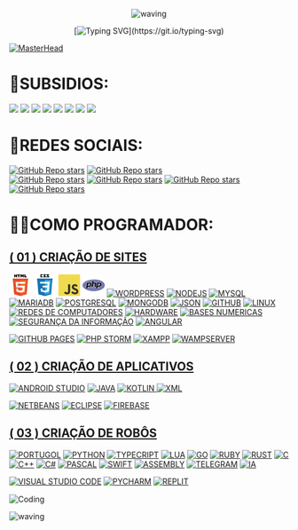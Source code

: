 <div align="center" >
 
![waving](https://capsule-render.vercel.app/api?type=waving&height=90&color=gradient)
 
[![Typing SVG](https://readme-typing-svg.herokuapp.com?font=Mouse+Memoirs&size=65&pause=500&color=0711FF&vCenter=true&width=600&height=70&lines=👋OLÁ+USUÁRIO!;😎EU+SOU+O+VILHALVA!;💻UM+BOM+PROGRAMADOR...;🌝FULL+STACK!)](https://git.io/typing-svg)
</div>

[![MasterHead](https://visme.co/blog/wp-content/uploads/2019/10/animated-presentation-software-header.gif)]()

# 👶SUBSIDIOS:
<a href="https://github.com/VILHALVA/CURSO-DE-PORTUGOL" target="_blank"><img src="https://img.shields.io/badge/SE%20FOR%20NOVATO%20CLIQUE%20AQUI-FF00FF?style=for-the-badge&logo=github&logoColor=white" target="_blank"></a>
<a href="https://github.com/VILHALVA?tab=repositories&q=CURSO&type=&language=&sort=" target="_blank"><img src="https://img.shields.io/badge/MEUS%20CURSOS-FF0000?style=for-the-badge&logo=github&logoColor=white" target="_blank"></a>
<a href="https://github.com/VILHALVA?tab=repositories&q=PROJETO&type=public&language=&sort=" target="_blank"><img src="https://img.shields.io/badge/MEUS%20PROJETOS-FFF000?style=for-the-badge&logo=github&logoColor=white" target="_blank"></a>
<a href="https://github.com/VILHALVA?tab=repositories&q=APP&type=public&language=&sort=" target="_blank"><img src="https://img.shields.io/badge/MINHAS%20APLICAÇÕES-FFF000?style=for-the-badge&logo=github&logoColor=white" target="_blank"></a>
<a href="https://github.com/VILHALVA?tab=repositories" target="_blank"><img src="https://img.shields.io/badge/MEUS%20REPOSITÓRIOS-00FF00?style=for-the-badge&logo=github&logoColor=white" target="_blank"></a>
<a href="https://vilhalva.github.io/STYLER/STYLER.html" target="_blank"><img src="https://img.shields.io/badge/MEU%20PRIMEIRO%20SITE-0000FF?style=for-the-badge&logo=google&logoColor=white" target="_blank"></a>
<a href="https://github.com/VILHALVA/VILHALVA/tree/main/HELP" target="_blank"><img src="https://img.shields.io/badge/NOS%20AJUDE-0000FF?style=for-the-badge&logo=google&logoColor=white" target="_blank"></a>
<a href="https://github.com/VILHALVA/VILHALVA/tree/main/MAIS%20SOBRE%20MIM" target="_blank"><img src="https://img.shields.io/badge/ME%20CONHEÇA%20MAIS-0000FF?style=for-the-badge&logo=google&logoColor=white" target="_blank"></a>

# 🌚REDES SOCIAIS:
[![GitHub Repo stars](https://img.shields.io/badge/CODIGOS-CANAL-03A9F4?logo=telegram)](https://t.me/CODIGOCN) 
[![GitHub Repo stars](https://img.shields.io/badge/PARCERIA-SUPERCHATS-03A9F4?logo=telegram)](https://t.me/DIVULGACAO2023) <br>
[![GitHub Repo stars](https://img.shields.io/badge/MEU%20PERFIL-GITHUB-03A9F4?logo=github)](https://github.com/VILHALVA)
[![GitHub Repo stars](https://img.shields.io/badge/MEU-CANAL-03A9F4?logo=youtube)](https://www.youtube.com/channel/UCmSPU_gp3NA7a8pb5Iwy3lQ)
[![GitHub Repo stars](https://img.shields.io/badge/MEU-FACEBOOK-03A9F4?logo=facebook)](https://facebook.com/VILHALVA100)
[![GitHub Repo stars](https://img.shields.io/badge/MEU-INSTAGRAM-03A9F4?logo=instagram)](https://www.instagram.com/vilhalva100/)

# 👨‍💻COMO PROGRAMADOR:
## [( 01 ) CRIAÇÃO DE SITES](https://vilhalva.github.io/STYLER/STYLER.html)
<a href="https://github.com/VILHALVA/CURSO-DE-HTML-E-CSS" target="_blank" rel="noreferrer"> <img src="https://raw.githubusercontent.com/devicons/devicon/master/icons/html5/html5-original-wordmark.svg" alt="HTML" width="40" height="40"/></a> 
<a href="https://github.com/VILHALVA/CURSO-DE-HTML-E-CSS" target="_blank" rel="noreferrer"><img src="https://raw.githubusercontent.com/devicons/devicon/master/icons/css3/css3-original-wordmark.svg" alt="CSS" width="40" height="40"/></a> 
<a href="https://github.com/VILHALVA/CURSO-DE-JAVASCRIPT" target="_blank" rel="noreferrer"> <img src="https://raw.githubusercontent.com/devicons/devicon/master/icons/javascript/javascript-original.svg" alt="JAVASCRIPT" width="40" height="40"/></a>
<a href="https://github.com/VILHALVA/CURSO-DE-PHP" target="_blank" rel="noreferrer"><img src="https://raw.githubusercontent.com/devicons/devicon/master/icons/php/php-original.svg" alt="PHP" width="40" height="40"/></a> 
<a href="https://github.com/VILHALVA/CURSO-DE-WORDPRESS" target="_blank" rel="noreferrer"><img src="https://ps.w.org/reactpress/assets/icon-256x256.png?rev=2471443" alt="WORDPRESS" width="40" height="40"/></a>
<a href="https://github.com/VILHALVA/CURSO-DE-NODEJS" target="_blank" rel="noreferrer"><img src="https://dashboard.snapcraft.io/site_media/appmedia/2018/05/Artboard_4.png" alt="NODEJS" width="40" height="40"/></a>
<a href="https://github.com/VILHALVA/CURSO-DE-MYSQL" target="_blank" rel="noreferrer"><img src="https://styles.redditmedia.com/t5_2qm6k/styles/communityIcon_dhjr6guc03x51.png?width=256&s=3e825b7205c7f497d4695028e358d26ee359f84b" alt="MYSQL" width="40" height="40"/></a> 
<a href="https://github.com/VILHALVA/CURSO-DE-MARIADB" target="_blank" rel="noreferrer"><img src="https://assets-global.website-files.com/60d9fbbfcd9fcb40bad8aac3/6451761b40606908b92b526c_mariadb.png" alt="MARIADB" width="40" height="40"/></a>
<a href="https://github.com/VILHALVA/CURSO-DE-POSTGRESQL" target="_blank" rel="noreferrer"><img src="https://upload.wikimedia.org/wikipedia/commons/thumb/2/29/Postgresql_elephant.svg/1200px-Postgresql_elephant.svg.png" alt="POSTGRESQL" width="40" height="40"/></a>
<a href="https://github.com/VILHALVA/CURSO-DE-MONGODB" target="_blank" rel="noreferrer"><img src="https://terracloudx.com/wp-content/uploads/2020/07/icono-mongo.png" alt="MONGODB" width="40" height="40"/></a>
<a href="https://github.com/VILHALVA/CURSO-DE-JSON" target="_blank" rel="noreferrer"><img src="https://upload.wikimedia.org/wikipedia/commons/thumb/c/c9/JSON_vector_logo.svg/1200px-JSON_vector_logo.svg.png" alt="JSON" width="40" height="40"/></a>
<a href="https://github.com/VILHALVA/CURSO-DE-GITHUB" target="_blank" rel="noreferrer"><img src="https://camo.githubusercontent.com/f3a65fc948406472ca95fef4e34afa706822a836ba3853eb9c99c3ce63d56da6/68747470733a2f2f64617368626f6172642e736e617063726166742e696f2f736974655f6d656469612f6170706d656469612f323031372f30372f6769742d6769746875622d6875622d69636f6e2d32352e706e67" alt="GITHUB" width="40" height="40"/></a>
<a href="https://github.com/VILHALVA/CURSO-DE-LINUX" target="_blank" rel="noreferrer"><img src="https://upload.wikimedia.org/wikipedia/commons/thumb/3/35/Tux.svg/800px-Tux.svg.png" alt="LINUX" width="40" height="40"/></a>
<a href="https://github.com/VILHALVA/CURSO-DE-REDES-DE-COMPUTADORES" target="_blank" rel="noreferrer"><img src="https://media.licdn.com/dms/image/D4D12AQFkRm2lkCmBKw/article-cover_image-shrink_720_1280/0/1690344430788?e=2147483647&v=beta&t=Tf0i_SU-qN53WsrYIVe_ui_w-XW5Y5iLVxgXYo7Yvik" alt="REDES DE COMPUTADORES" width="40" height="40"/></a>
<a href="https://github.com/VILHALVA/CURSO-DE-HARDWARE" target="_blank" rel="noreferrer"><img src="https://cdn-icons-png.flaticon.com/512/2996/2996730.png" alt="HARDWARE" width="40" height="40"/></a>
<a href="https://github.com/VILHALVA/CURSO-DE-BASES-NUMERICAS" target="_blank" rel="noreferrer"><img src="https://pt.calcuworld.com/wp-content/uploads/sites/6/2019/11/binaria.png" alt="BASES NUMERICAS" width="40" height="40"/></a>
<a href="https://github.com/VILHALVA/CURSO-DE-SEGURANCA-DA-INFORMACAO" target="_blank" rel="noreferrer"><img src="https://www.pillarescompliance.com.br/wp-content/uploads/2020/07/VETOR-LGPD03-e1594658104518.png" alt="SEGURANÇA DA INFORMAÇÃO" width="40" height="40"/></a>
<a href="https://github.com/VILHALVA/CURSO-DE-ANGULAR" target="_blank" rel="noreferrer"><img src="https://upload.wikimedia.org/wikipedia/commons/thumb/c/cf/Angular_full_color_logo.svg/250px-Angular_full_color_logo.svg.png" alt="ANGULAR" width="40" height="40"/></a>

<a href="https://pages.github.com/" target="_blank" rel="noreferrer"><img src="https://wowmoron.files.wordpress.com/2013/10/github.png" alt="GITHUB PAGES" width="40" height="40"/></a>
<a href="https://www.jetbrains.com/phpstorm/promo/?source=google&medium=cpc&campaign=14335686198&term=phpstorm&content=604024578915&gad=1&gclid=CjwKCAjw04yjBhApEiwAJcvNodJJSRvn5GkKrcAkTmu9UAKn2DdQ4RhuWb86Bn6_1mxa8torGAik5BoCEBkQAvD_BwE" target="_blank" rel="noreferrer"><img src="https://dashboard.snapcraft.io/site_media/appmedia/2017/11/webide.ico_HA9tBL0.png" alt="PHP STORM" width="40" height="40"/></a>
<a href="https://www.apachefriends.org/pt_br/index.html" target="_blank" rel="noreferrer"><img src="https://static-00.iconduck.com/assets.00/xampp-icon-256x256-yyclalg7.png" alt="XAMPP" width="40" height="40"/></a>
<a href="https://www.wampserver.com" target="_blank" rel="noreferrer"><img src="https://upload.wikimedia.org/wikipedia/commons/4/4f/WampServer.png" alt="WAMPSERVER" width="40" height="40"/></a>

## [( 02 ) CRIAÇÃO DE APLICATIVOS](https://github.com/VILHALVA/CURSO-ANDROID-STUDIO)
<a href="https://github.com/VILHALVA/CURSO-DE-ANDROID-STUDIO" target="_blank" rel="noreferrer"><img src="https://developer.android.com/static/studio/images/android-studio-canary.svg" alt="ANDROID STUDIO" width="40" height="40"/></a>
<a href="https://github.com/VILHALVA/CURSO-DE-JAVA" target="_blank" rel="noreferrer"><img src="https://softmany.com/wp-content/uploads/2017/08/Java-Runtime-Environment-for-Windows.png" alt="JAVA" width="40" height="40"/></a> 
<a href="https://github.com/VILHALVA/CURSO-DE-KOTLIN" target="_blank" rel="noreferrer"> <img src="https://www.vectorlogo.zone/logos/kotlinlang/kotlinlang-icon.svg" alt="KOTLIN" width="40" height="40"/> </a> <a href="https://laravel.com/" target="_blank" rel="noreferrer">
<a href="https://github.com/VILHALVA/CURSO-DE-XML" target="_blank" rel="noreferrer"><img src="https://pt.seaicons.com/wp-content/uploads/2015/07/Other-xml-icon.png" alt="XML" width="40" height="40"/></a> 

<a href="https://netbeans.apache.org/download/index.html" target="_blank" rel="noreferrer"><img src="https://dashboard.snapcraft.io/site_media/appmedia/2018/11/frame256.png" alt="NETBEANS" width="40" height="40"/></a>
<a href="https://www.eclipse.org/downloads/" target="_blank" rel="noreferrer"><img src="https://www.shareicon.net/download/2016/06/25/618313_eclipse.ico" alt="ECLIPSE" width="40" height="40"/></a>
<a href="firebase.google.com" target="_blank" rel="noreferrer"><img src="https://firebaseopensource.com/logo-small.png" alt="FIREBASE" width="40" height="40"/></a>

## [( 03 ) CRIAÇÃO DE ROBÔS](https://github.com/VILHALVA/TELEGRAM-BOT)
<a href="https://github.com/VILHALVA/CURSO-DE-PORTUGOL" target="_blank" rel="noreferrer"><img src="https://play-lh.googleusercontent.com/7NhwxJq45jv0Z1rerLLPZFtLnz2WZmqqmhwQ1uRgtv2o1wTsERjh_OT8vKYN0C_vig" alt="PORTUGOL" width="40" height="40"/></a>
<a href="https://github.com/VILHALVA/CURSO-DE-PYTHON" target="_blank" rel="noreferrer"><img src="https://cdn.ccdc.cam.ac.uk/content/images/products/Product-Python.png" alt="PYTHON" width="40" height="40"/></a>
<a href="https://github.com/VILHALVA/CURSO-DE-TYPESCRIPT" target="_blank" rel="noreferrer"> <img src="https://cdn.iconscout.com/icon/free/png-256/free-typescript-1174965.png" alt="TYPECRIPT" width="40" height="40"/></a>
<a href="https://github.com/VILHALVA/CURSO-DE-LUA" target="_blank" rel="noreferrer"><img src="https://castalio.info/images/lua.png" alt="LUA" width="40" height="40"/></a>
<a href="https://github.com/VILHALVA/CURSO-DE-GOLANG" target="_blank" rel="noreferrer"><img src="https://images.crunchbase.com/image/upload/c_lpad,h_256,w_256,f_auto,q_auto:eco,dpr_1/altgiuwyavczlcflyh8c" alt="GO" width="40" height="40"/></a>
<a href="https://github.com/VILHALVA/CURSO-DE-RUBY" target="_blank" rel="noreferrer"><img src="https://icon-library.com/images/ruby-icon-png/ruby-icon-png-0.jpg" alt="RUBY" width="40" height="40"/></a>
<a href="https://github.com/VILHALVA/CURSO-DE-RUST" target="_blank" rel="noreferrer"><img src="https://www.freecodecamp.org/news/content/images/2021/01/rust-mascot.png" alt="RUST" width="40" height="40"/></a>
<a href="https://github.com/VILHALVA/CURSO-DE-C" target="_blank" rel="noreferrer"><img src="https://i.pinimg.com/originals/13/a8/94/13a89487b6a28c9fd6fee57cf6bc5e2c.png" alt="C" width="40" height="40"/></a>
<a href="https://github.com/VILHALVA/CURSO-DE-C-PLUS-PLUS" target="_blank" rel="noreferrer"><img src="https://logospng.org/download/c-plus-plus/c-plus-plus-4096.png" alt="C++" width="40" height="40"/></a>
<a href="https://github.com/VILHALVA/CURSO-DE-C-SHARP" target="_blank" rel="noreferrer"><img src="https://cdn.iconscout.com/icon/free/png-256/free-csharp-1175240.png?f=webp&w=256" alt="C#" width="40" height="40"/></a>
<a href="https://github.com/VILHALVA/CURSO-DE-PASCAL" target="_blank" rel="noreferrer"><img src="https://cryptologos.cc/logos/pascal-pasc-logo.png" alt="PASCAL" width="40" height="40"/></a>
<a href="https://github.com/VILHALVA/CURSO-DE-SWIFT" target="_blank" rel="noreferrer"><img src="https://i.pinimg.com/originals/8f/50/63/8f50630ae0e1775196e4c270c573ce67.png" alt="SWIFT" width="40" height="40"/></a>
<a href="https://github.com/VILHALVA/CURSO-DE-ASSEMBLY" target="_blank" rel="noreferrer"><img src="https://iconape.com/wp-content/png_logo_vector/general-assembly-logo.png" alt="ASSEMBLY" width="40" height="40"/></a>
<a href="https://github.com/VILHALVA/CURSO-DE-TELEGRAM-BOT" target="_blank" rel="noreferrer"><img src="https://osx.telegram.org/updates/site/logo.png" alt="TELEGRAM" width="40" height="40"/></a>
<a href="https://github.com/VILHALVA/CURSO-DE-INTELIGENCIA-ARTIFICIAL" target="_blank" rel="noreferrer"><img src="https://static.wixstatic.com/media/a6a326_c0e26bbc966a4d74ae68ef12ebe95b3c~mv2.png/v1/fill/w_347,h_347,al_c,q_85,usm_0.66_1.00_0.01,enc_auto/ChatGPT.png" alt="IA" width="45" height="45"/></a>

<a href="https://visualstudio.microsoft.com/pt-br/" target="_blank" rel="noreferrer"><img src="https://code.visualstudio.com/assets/apple-touch-icon.png" alt="VISUAL STUDIO CODE" width="40" height="40"/></a>
<a href="https://www.jetbrains.com/pt-br/pycharm/" target="_blank" rel="noreferrer"><img src="https://dashboard.snapcraft.io/site_media/appmedia/2017/05/pycharm_logo_256.png" alt="PYCHARM" width="40" height="40"/></a>
<a href="https://replit.com" target="_blank" rel="noreferrer"><img src="https://logo.clearbit.com/https://replit.com/" alt="REPLIT" width="40" height="40"/></a>
 
<img align="center" alt="Coding" width="400" src="https://miro.medium.com/max/680/0*7Q3yvSIv_t0ioJ-Z.gif"/><br>
 
![waving](https://capsule-render.vercel.app/api?type=waving&height=90&color=gradient)

